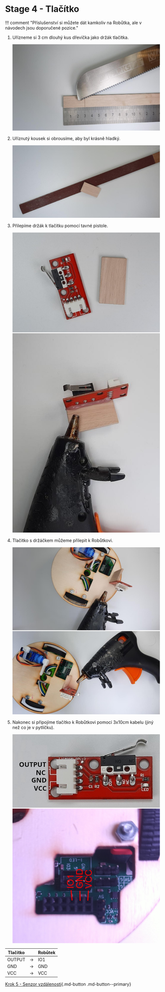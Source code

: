 # Stage 4 - Tlačítko

!!! comment "Příslušenství si můžete dát kamkoliv na Robůtka, ale v návodech jsou doporučené pozice."


1. Uřízneme si 3 cm dlouhý kus dřevíčka jako držák tlačítka.

    ![cutting switch holder](assets/stage4/cutting_switch_holder.jpg)


2. Uříznutý kousek si obrousíme, aby byl krásně hladký.

    ![sanding switch holder](assets/stage4/sanding_switch_holder.jpg)

3. Přilepíme držák k tlačítku pomocí tavné pistole.

    ![switch w switch holder](assets/stage4/switch_w_switch_holder.jpg)
    ![gluing switch holder](assets/stage4/gluing_switch_holder.jpg)

4. Tlačítko s držáčkem můžeme přilepit k Robůtkovi.

    ![attaching switch](assets/stage4/attaching_switch.jpg)
    ![attaching switch 2](assets/stage4/attaching_switch_2.jpg)

5. Nakonec si připojíme tlačítko k Robůtkovi pomocí 3x10cm kabelu (jiný než co je v pytlíčku).

    ![switch pinout](assets/stage4/switch_pinout.jpg)
    ![switch connector](assets/stage4/switch_connector.jpg)


| Tlačítko |     | Robůtek |
| -------- | --- | ------- |
| OUTPUT   | →   | IO1     |
| GND      | →   | GND     |
| VCC      | →   | VCC     |


[Krok 5 - Senzor vzdálenosti](stage5.md){.md-button .md-button--primary}
